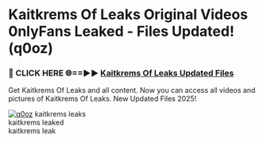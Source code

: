 # Kaitkrems Of Leaks Original Videos 0nlyFans Leaked - Files Updated! (q0oz)

<h3>🔴 CLICK HERE 🌐==►► <a href="https://tinyurl.com/2wckxsce" rel="nofollow">Kaitkrems Of Leaks Updated Files</a></h3>

Get Kaitkrems Of Leaks and all content. Now you can access all videos and pictures of Kaitkrems Of Leaks. New Updated Files 2025!

[![q0oz](https://i.imgur.com/AFduVYN.gif)](https://tinyurl.com/2wckxsce)
kaitkrems leaks<br>
kaitkrems leaked<br>
kaitkrems leak
